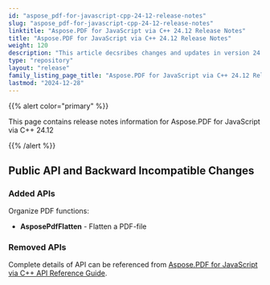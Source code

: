 ```yaml
---
id: "aspose_pdf-for-javascript-cpp-24-12-release-notes"
slug: "aspose_pdf-for-javascript-cpp-24-12-release-notes"
linktitle: "Aspose.PDF for JavaScript via C++ 24.12 Release Notes"
title: "Aspose.PDF for JavaScript via C++ 24.12 Release Notes"
weight: 120
description: "This article decsribes changes and updates in version 24.12 of Aspose.PDF for JavaScript via C++"
type: "repository"
layout: "release"
family_listing_page_title: "Aspose.PDF for JavaScript via C++ 24.12 Release Notes"
lastmod: "2024-12-28"
---
```


{{% alert color="primary" %}}

This page contains release notes information for Aspose.PDF for JavaScript via C++ 24.12

{{% /alert %}}

## Public API and Backward Incompatible Changes

### Added APIs

Organize PDF functions:
* **AsposePdfFlatten** - Flatten a PDF-file

### Removed APIs

Complete details of API can be referenced from [Aspose.PDF for JavaScript via C++ API Reference Guide](https://reference.aspose.com/pdf/javascript-cpp/).